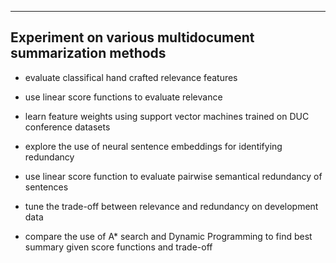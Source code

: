 ---------------------------------------------------------
Experiment on various multidocument summarization methods
---------------------------------------------------------

- evaluate classifical hand crafted relevance features
- use linear score functions to evaluate relevance
- learn feature weights using support vector machines trained on DUC conference datasets

- explore the use of neural sentence embeddings for identifying redundancy
- use linear score function to evaluate pairwise semantical redundancy of sentences

- tune the trade-off between relevance and redundancy on development data
- compare the use of A* search and Dynamic Programming to find best summary given score functions and trade-off